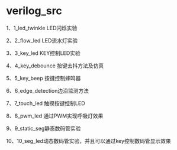 # verilog_src


1、1_led_twinkle LED闪烁实验

2、2_flow_led LED流水灯实验

3、3_key_led KEY控制LED实验

4、4_key_debounce 按键去抖方法及仿真

5、5_key_beep 按键控制蜂鸣器

6、6_edge_detection边沿监测方法

7、7_touch_led 触摸按键控制LED

8、8_pwm_led 通过PWM实现呼吸灯效果

9、9_static_seg静态数码管实验

10、10_seg_led动态数码管实验，并且可以通过key控制数码管显示效果